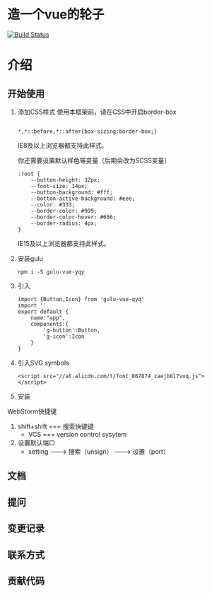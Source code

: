 # 造一个vue的轮子

[![Build Status](https://travis-ci.org/silvia-YQY/VUE-gulu-Demo.svg?branch=master)](https://travis-ci.org/silvia-YQY/VUE-gulu-Demo)

# 介绍

## 开始使用

1. 添加CSS样式
    使用本框架前，请在CSS中开启border-box
    ```

    *,*::before,*::after{box-sizing:border-box;}
    ```

    IE8及以上浏览器都支持此样式。

    你还需要设置默认样色等变量（后期会改为SCSS变量）

    ```
    :root {
        --button-height: 32px;
        --font-size: 14px;
        --button-background: #fff;
        --botton-active-background: #eee;
        --color: #333;
        --border-color: #999;
        --border-color-hover: #666;
        --border-radius: 4px;
    }
    ```

    IE15及以上浏览器都支持此样式。

2. 安装gulu
    ```
    npm i -S gulu-vue-yqy
    ```
3. 引入

    ```
    import {Button,Icon} from 'gulu-vue-qyq'
    import ''
    export default {
        name:"app",
        components:{
            'g-button':Button,
            'g-icon':Icon
        }
    }
    ```

4. 引入SVG symbols
    ```
    <script src="//at.alicdn.com/t/font_867874_zaejb8l7vuq.js"></script>
    ```


1. 安装

WebStorm快捷键

1. shift+shift === 搜索快键键
    * VCS === version control sysytem
2. 设置默认端口
    * setting --->  搜索（unsign） ---> 设置（port）


## 文档

## 提问

## 变更记录

## 联系方式

## 贡献代码

